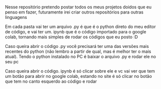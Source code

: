 Nesse repositório pretendo postar todos os meus projetos doidos que eu penso em fazer, futuramente irei criar outros repositórios para outras linguagens

Em cada pasta vai ter um arquivo .py é que é o python direto do meu editor de código, e vai ter um. ipynb que é o código importado para o google colab, tornando mais simples de rodar os códigos que eu posto :D

Caso queira abrir o código .py você precisará ter uma das versões mais recentes do python (não lembro a partir de qual, mas é melhor ter o mais atual). Tendo o python instalado no PC é baixar o arquivo .py e rodar ele no seu pc

Caso queira abrir o código. ipynb é só clicar sobre ele e vc vai ver que tem um botão para abrir no google colab, estando no site é só clicar no botão que tem no canto esquerdo ao código e rodar
